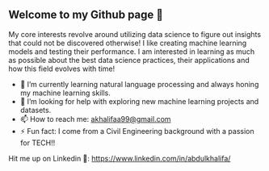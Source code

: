 ## Welcome to my Github page 👋



My core interests revolve around utilizing data science to figure out insights that could not be discovered otherwise! I like creating machine learning models and testing their performance. I am interested in learning as much as possible about the best data science practices, their applications and how this field evolves with time!
- 🔭 I’m currently learning natural language processing and always honing my machine learning skills.
- 🤔 I’m looking for help with exploring new machine learning projects and datasets.
- 📫 How to reach me: akhalifaa99@gmail.com
- ⚡ Fun fact: I come from a Civil Engineering background with a passion for TECH!!


Hit me up on Linkedin 🙂: https://www.linkedin.com/in/abdulkhalifa/

